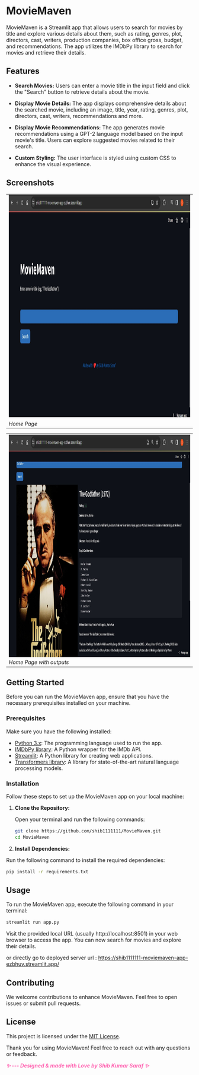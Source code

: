 # MovieMaven

MovieMaven is a Streamlit app that allows users to search for movies by title and explore various details about them, such as rating, genres, plot, directors, cast, writers, production companies, box office gross, budget, and recommendations. The app utilizes the IMDbPy library to search for movies and retrieve their details.

## Features

- **Search Movies:** Users can enter a movie title in the input field and click the "Search" button to retrieve details about the movie.
- **Display Movie Details:** The app displays comprehensive details about the searched movie, including an image, title, year, rating, genres, plot, directors, cast, writers, recommendations and more.
  
- **Display Movie Recommendations:** The app generates movie recommendations using a GPT-2 language model based on the input movie's title. Users can explore suggested movies related to their search.
  
- **Custom Styling:** The user interface is styled using custom CSS to enhance the visual experience.

## Screenshots


<table align="center">
  <tr>
    <td><img src="screenshots/index_page.jpg" alt="Index Page" width="800" height="600"/></td>
  </tr>
  <tr>
    <td><em>Home Page</em></td>
  </tr>
</table>

<table align="center">
  <tr>
    <td><img src="screenshots/home_page.jpg" alt="Home Page"  align="center" width="800" height="600"/></td>
  </tr>
  <tr>
    <td><em>Home Page with outputs </em></td>
  </tr>
</table>



## Getting Started

Before you can run the MovieMaven app, ensure that you have the necessary prerequisites installed on your machine.

### Prerequisites

Make sure you have the following installed:

- [Python 3.x](https://www.python.org/downloads/): The programming language used to run the app.
- [IMDbPy library](https://imdbpy.github.io/): A Python wrapper for the IMDb API.
- [Streamlit](https://streamlit.io/): A Python library for creating web applications.
- [Transformers library](https://huggingface.co/transformers/): A library for state-of-the-art natural language processing models.

### Installation

Follow these steps to set up the MovieMaven app on your local machine: 

1. **Clone the Repository:**

   Open your terminal and run the following commands:

   ```bash
   git clone https://github.com/shib1111111/MovieMaven.git
   cd MovieMaven

   ```

2. **Install Dependencies:**

Run the following command to install the required dependencies:

```bash
pip install -r requirements.txt
  ```

## Usage
To run the MovieMaven app, execute the following command in your terminal:
```bash
streamlit run app.py  
```
Visit the provided local URL (usually http://localhost:8501) in your web browser to access the app. You can now search for movies and explore their details.

or directly go to deployed server url : https://shib1111111-moviemaven-app-ezbhuv.streamlit.app/


## Contributing

We welcome contributions to enhance MovieMaven. Feel free to open issues or submit pull requests.

## License

This project is licensed under the [MIT License](LICENSE).

Thank you for using MovieMaven! Feel free to reach out with any questions or feedback.

<em style="color: #ff66b2; font-weight: bold;">✨ --- Designed & made with Love by Shib Kumar Saraf ✨</em>
